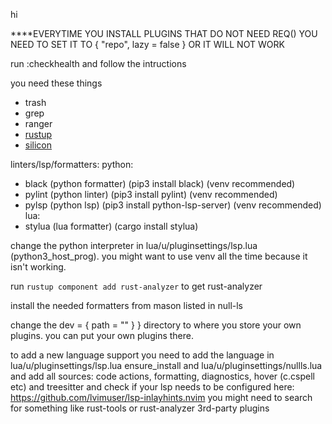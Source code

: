 hi

\*\*\*\*EVERYTIME YOU INSTALL PLUGINS THAT DO NOT NEED REQ() YOU NEED TO SET IT TO { "repo", lazy = false } OR IT WILL NOT WORK

run :checkhealth and follow the intructions

you need these things

- trash
- grep
- ranger
- [rustup](https://rustup.rs/)
- [silicon](https://github.com/aloxaf/silicon)

linters/lsp/formatters:
python:
- black (python formatter) (pip3 install black) (venv recommended)
- pylint (python linter) (pip3 install pylint) (venv recommended)
- pylsp (python lsp) (pip3 install python-lsp-server) (venv recommended)
lua:
- stylua (lua formatter) (cargo install stylua)

change the python interpreter in lua/u/pluginsettings/lsp.lua (python3_host_prog). you might want to use venv all the time because it isn't working.

run `rustup component add rust-analyzer` to get rust-analyzer

install the needed formatters from mason
listed in null-ls

change the dev = { path = "" } } directory to where you store your own plugins.
you can put your own plugins there.

to add a new language support you need to add the language in
lua/u/pluginsettings/lsp.lua ensure_install
and
lua/u/pluginsettings/nullls.lua and add all sources:
code actions, formatting, diagnostics, hover (c.cspell etc)
and treesitter
and check if your lsp needs to be configured here: https://github.com/lvimuser/lsp-inlayhints.nvim
you might need to search for something like rust-tools or rust-analyzer 3rd-party plugins

